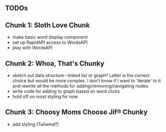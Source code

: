 ## TODOs

## Chunk 1: Sloth Love Chunk

- make basic word display component
- set up RapidAPI access to WordsAPI
- play with WordsAPI

## Chunk 2: Whoa, That's Chunky

- sketch out data structure--linked list or graph? Latter is the correct choice but would be more complex. I don't know if I want to 'iterate' to it and rewrite all the methods for adding/removing/navigating nodes
- write code for adding to graph based on word clicks
- hold off on most styling for now

## Chunk 3: Choosy Moms Choose Jif® Chunky

- add styling (Tailwind?)
